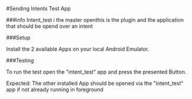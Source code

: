 #Sending Intents Test App

###info
Intent_test i the master
openthis is the plugin and the application that should be opend over an intent 

###Setup

Install the 2 available Apps on your local Android Emulator.

###Testing

To run the test open the "intent_test" app and press the presented Button.

Expected: The other installed App should be opened via the "intent_test" app if not already running in foreground